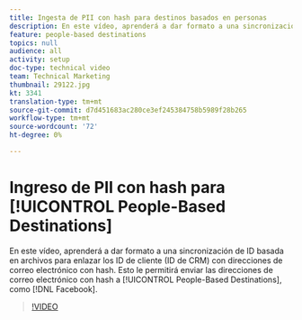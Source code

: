 ```yaml
---
title: Ingesta de PII con hash para destinos basados en personas
description: En este vídeo, aprenderá a dar formato a una sincronización de ID basada en archivos para enlazar los ID de cliente (ID de CRM) con direcciones de correo electrónico con hash.
feature: people-based destinations
topics: null
audience: all
activity: setup
doc-type: technical video
team: Technical Marketing
thumbnail: 29122.jpg
kt: 3341
translation-type: tm+mt
source-git-commit: d7d451683ac280ce3ef245384758b5989f28b265
workflow-type: tm+mt
source-wordcount: '72'
ht-degree: 0%

---
```



# Ingreso de PII con hash para [!UICONTROL People-Based Destinations]

En este vídeo, aprenderá a dar formato a una sincronización de ID basada en archivos para enlazar los ID de cliente (ID de CRM) con direcciones de correo electrónico con hash. Esto le permitirá enviar las direcciones de correo electrónico con hash a [!UICONTROL People-Based Destinations], como [!DNL Facebook].

>[!VIDEO](https://video.tv.adobe.com/v/29122/?quality=12)
